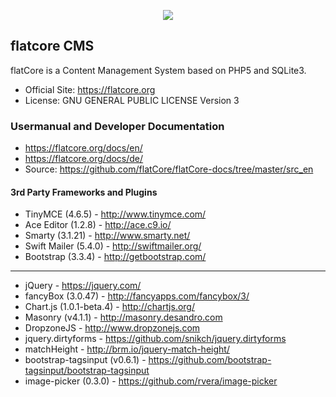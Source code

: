 <p align="center">
<img src="http://www.flatcore.org/content/images/icon-flatcore-128.png">
</p>

## flatcore CMS

flatCore is a Content Management System based on PHP5 and SQLite3.

* Official Site: https://flatcore.org
* License: GNU GENERAL PUBLIC LICENSE Version 3

### Usermanual and Developer Documentation
* https://flatcore.org/docs/en/
* https://flatcore.org/docs/de/
* Source: https://github.com/flatCore/flatCore-docs/tree/master/src_en

#### 3rd Party Frameworks and Plugins

+ TinyMCE (4.6.5) - http://www.tinymce.com/
+ Ace Editor (1.2.8) - http://ace.c9.io/
+ Smarty (3.1.21) - http://www.smarty.net/
+ Swift Mailer (5.4.0) - http://swiftmailer.org/
+ Bootstrap (3.3.4) - http://getbootstrap.com/

___

+ jQuery - https://jquery.com/
+ fancyBox (3.0.47) - http://fancyapps.com/fancybox/3/
+ Chart.js (1.0.1-beta.4) - http://chartjs.org/
+ Masonry (v4.1.1) - http://masonry.desandro.com
+ DropzoneJS - http://www.dropzonejs.com
+ jquery.dirtyforms - https://github.com/snikch/jquery.dirtyforms
+ matchHeight - http://brm.io/jquery-match-height/
+ bootstrap-tagsinput (v0.6.1) - https://github.com/bootstrap-tagsinput/bootstrap-tagsinput
+ image-picker (0.3.0) - https://github.com/rvera/image-picker